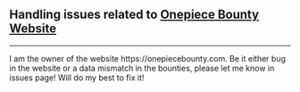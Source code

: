 ## Handling issues related to [Onepiece Bounty Website](https://onepiecebounty.com)
<hr>
I am the owner of the website https://onepiecebounty.com.  Be it either bug in the website or a data mismatch in the bounties, please let me know in issues page!  Will do my best to fix it!

